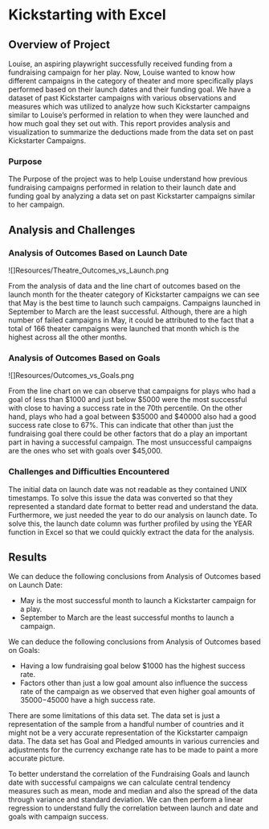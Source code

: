 # Kickstarting with Excel

## Overview of Project

Louise, an aspiring playwright successfully received funding from a fundraising campaign for her play. Now, Louise wanted to know how different campaigns in the category of theater and more specifically plays performed based on their launch dates and their funding goal. We have a dataset of past Kickstarter campaigns with various observations and measures which was utilized to analyze how such Kickstarter campaigns similar to Louise’s performed in relation to when they were launched and how much goal they set out with. This report provides analysis and visualization to summarize the deductions made from the data set on past Kickstarter Campaigns.     

### Purpose

The Purpose of the project was to help Louise understand how previous fundraising campaigns performed in relation to their launch date and funding goal by analyzing a data set on past Kickstarter campaigns similar to her campaign.

## Analysis and Challenges

### Analysis of Outcomes Based on Launch Date

![]Resources/Theatre_Outcomes_vs_Launch.png

From the analysis of data and the line chart of outcomes based on the launch month for the theater category of Kickstarter campaigns we can see that May is the best time to launch such campaigns. Campaigns launched in September to March are the least successful. Although, there are a high number of failed campaigns in May, it could be attributed to the fact that a total of 166 theater campaigns were launched that month which is the highest across all the other months.


### Analysis of Outcomes Based on Goals

![]Resources/Outcomes_vs_Goals.png

From the line chart on we can observe that campaigns for plays who had a goal of less than $1000 and just below $5000 were the most successful with close to having a success rate in the 70th percentile. On the other hand, plays who had a goal between $35000 and $40000 also had a good success rate close to 67%. This can indicate that other than just the fundraising goal there could be other factors that do a play an important part in having a successful campaign. The most unsuccessful campaigns are the ones who set with goals over $45,000.  


### Challenges and Difficulties Encountered

The initial data on launch date was not readable as they contained UNIX timestamps. To solve this issue the data was converted so that they represented a standard date format to better read and understand the data. Furthermore, we just needed the year to do our analysis on launch date. To solve this, the launch date column was further profiled by using the YEAR function in Excel so that we could quickly extract the data for the analysis.
## Results

We can deduce the following conclusions from Analysis of Outcomes based on Launch Date: 
-	May is the most successful month to launch a Kickstarter campaign for a play. 
-	September to March are the least successful months to launch a campaign.

We can deduce the following conclusions from Analysis of Outcomes based on Goals:
-	Having a low fundraising goal below $1000 has the highest success rate. 
-	Factors other than just a low goal amount also influence the success rate of the campaign as we observed that even higher goal amounts of $35000-$45000 have a high success rate. 

There are some limitations of this data set. The data set is just a representation of the sample from a handful number of countries and it might not be a very accurate representation of the Kickstarter campaign data. The data set has Goal and Pledged amounts in various currencies and adjustments for the currency exchange rate has to be made to paint a more accurate picture.    

To better understand the correlation of the Fundraising Goals and launch date with successful campaigns we can calculate central tendency measures such as mean, mode and median and also the spread of the data through variance and standard deviation. We can then perform a linear regression to understand fully the correlation between launch and date and goals with campaign success.  
